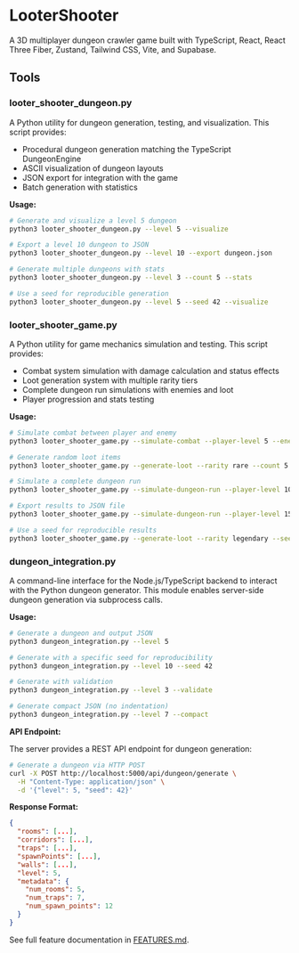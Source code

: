 # LooterShooter

A 3D multiplayer dungeon crawler game built with TypeScript, React, React Three Fiber, Zustand, Tailwind CSS, Vite, and Supabase.

## Tools

### looter_shooter_dungeon.py

A Python utility for dungeon generation, testing, and visualization. This script provides:
- Procedural dungeon generation matching the TypeScript DungeonEngine
- ASCII visualization of dungeon layouts
- JSON export for integration with the game
- Batch generation with statistics

**Usage:**
```bash
# Generate and visualize a level 5 dungeon
python3 looter_shooter_dungeon.py --level 5 --visualize

# Export a level 10 dungeon to JSON
python3 looter_shooter_dungeon.py --level 10 --export dungeon.json

# Generate multiple dungeons with stats
python3 looter_shooter_dungeon.py --level 3 --count 5 --stats

# Use a seed for reproducible generation
python3 looter_shooter_dungeon.py --level 5 --seed 42 --visualize
```

### looter_shooter_game.py

A Python utility for game mechanics simulation and testing. This script provides:
- Combat system simulation with damage calculation and status effects
- Loot generation system with multiple rarity tiers
- Complete dungeon run simulations with enemies and loot
- Player progression and stats testing

**Usage:**
```bash
# Simulate combat between player and enemy
python3 looter_shooter_game.py --simulate-combat --player-level 5 --enemy-level 5

# Generate random loot items
python3 looter_shooter_game.py --generate-loot --rarity rare --count 5

# Simulate a complete dungeon run
python3 looter_shooter_game.py --simulate-dungeon-run --player-level 10 --dungeon-level 5

# Export results to JSON file
python3 looter_shooter_game.py --simulate-dungeon-run --player-level 15 --dungeon-level 3 --export results.json

# Use a seed for reproducible results
python3 looter_shooter_game.py --generate-loot --rarity legendary --seed 42
```

### dungeon_integration.py

A command-line interface for the Node.js/TypeScript backend to interact with the Python dungeon generator. This module enables server-side dungeon generation via subprocess calls.

**Usage:**
```bash
# Generate a dungeon and output JSON
python3 dungeon_integration.py --level 5

# Generate with a specific seed for reproducibility
python3 dungeon_integration.py --level 10 --seed 42

# Generate with validation
python3 dungeon_integration.py --level 3 --validate

# Generate compact JSON (no indentation)
python3 dungeon_integration.py --level 7 --compact
```

**API Endpoint:**

The server provides a REST API endpoint for dungeon generation:

```bash
# Generate a dungeon via HTTP POST
curl -X POST http://localhost:5000/api/dungeon/generate \
  -H "Content-Type: application/json" \
  -d '{"level": 5, "seed": 42}'
```

**Response Format:**
```json
{
  "rooms": [...],
  "corridors": [...],
  "traps": [...],
  "spawnPoints": [...],
  "walls": [...],
  "level": 5,
  "metadata": {
    "num_rooms": 5,
    "num_traps": 7,
    "num_spawn_points": 12
  }
}
```

See full feature documentation in [FEATURES.md](FEATURES.md).